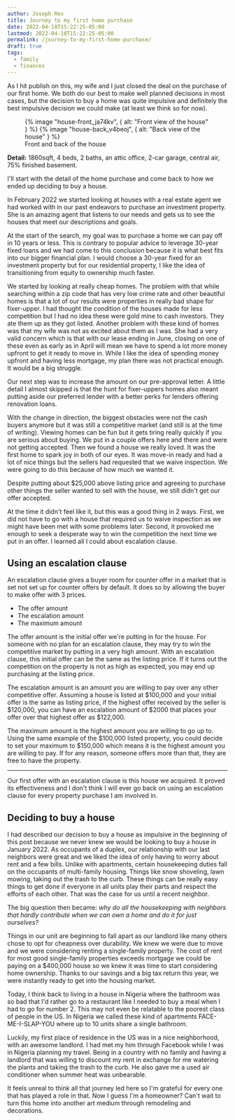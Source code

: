 ```yaml
---
author: Joseph Rex
title: Journey to my first home purchase
date: 2022-04-18T15:22:25-05:00
lastmod: 2022-04-18T15:22:25-05:00
permalink: /journey-to-my-first-home-purchase/
draft: true
tags:
  - family
  - finances
---
```

As I hit publish on this, my wife and I just closed the deal on the purchase
of our first home. We both do our best to make well planned decisions in most cases,
but the decision to buy a home was quite impulsive and definitely the best
impulsive decision we could make (at least we think so for now).
<!--more-->

<figure>
  {% image "house-front_ja74kv", { alt: "Front view of the house" } %}
  {% image "house-back_v4beoj", { alt: "Back view of the house" } %}
  <figcaption>Front and back of the house</figcaption>
</figure>

**Detail:** 1860sqft, 4 beds, 2 baths, an attic office, 2-car garage, central air,
75% finished basement.

I'll start with the detail of the home purchase and come back to how we ended
up deciding to buy a house.

In February 2022 we started looking at houses with a real estate agent we had
worked with in our past endeavors to purchase an investment property. She is
an amazing agent that listens to our needs and gets us to see the houses that
meet our descriptions and goals.

At the start of the search, my goal was to purchase a home we can pay off in 10
years or less. This is contrary to popular advice to leverage 30-year fixed loans
and we had come to this conclusion because it is what best fits into our bigger
financial plan. I would choose a 30-year fixed for an investment property but
for our residential property, I like the idea of transitioning from equity to
ownership much faster.

We started by looking at really cheap homes. The problem with that while searching
within a zip code that has very low crime rate and other beautiful homes is that
a lot of our results were properties in really bad shape for fixer-upper. I had thought
the condition of the houses made for less competition but I had no idea these
were gold mine to cash investors. They ate them up as they got listed. Another
problem with these kind of homes was that my wife was not as excited about them as
I was. She had a very valid concern which is that with our lease ending in June,
closing on one of these even as early as in April will mean we have to spend a lot more
money upfront to get it ready to move in. While I like the idea of spending money
upfront and having less mortgage, my plan there was not practical enough. It would be
a big struggle.

Our next step was to increase the amount on our pre-approval letter. A little detail
I almost skipped is that the hunt for fixer-uppers homes also meant putting aside
our preferred lender with a better perks for lenders offering renovation loans.

With the change in direction, the biggest obstacles were not the cash buyers anymore
but it was still a competitive market (and still is at the time of writing). Viewing
homes can be fun but it gets tiring really quickly if you are serious about buying.
We put in a couple offers here and there and were not getting accepted. Then we found
a house we really loved. It was the first home to spark joy in both of our eyes. It
was move-in ready and had a lot of nice things but the sellers had requested that we
waive inspection. We were going to do this because of how much we wanted it.

Despite putting about $25,000 above listing price and agreeing to purchase other
things the seller wanted to sell with the house, we still didn't get our offer accepted.

At the time it didn't feel like it, but this was a good thing in 2 ways. First, we did
not have to go with a house that required us to waive inspection as we might have been
met with some problems later. Second, it provoked me enough to seek a desperate way to
win the competition the next time we put in an offer. I learned all I could about
escalation clause.

## Using an escalation clause

An escalation clause gives a buyer room for counter offer in a market that is set not
set up for counter offers by default. It does so by allowing the buyer to make offer
with 3 prices.

- The offer amount
- The escalation amount
- The maximum amount

The offer amount is the initial offer we're putting in for the house. For someone with no
plan for an escalation clause, they may try to win the competitive market by putting in a
very high amount. With an escalation clause, this initial offer can be the same as the
listing price. If it turns out the competition on the property is not as high as expected,
you may end up purchasing at the listing price.

The escalation amount is an amount you are willing to pay over any other competitive offer.
Assuming a house is listed at $100,000 and your initial offer is the same as listing price,
if the highest offer received by the seller is $120,000, you can have an escalation amount
of $2000 that places your offer over that highest offer as $122,000.

The maximum amount is the highest amount you are willing to go up to. Using the same example
of the $100,000 listed property, you could decide to set your maximum to $150,000 which means
it is the highest amount you are willing to pay. If for any reason, someone offers more than
that, they are free to have the property.

<hr>

Our first offer with an escalation clause is this house we acquired. It proved its
effectiveness and I don't think I will ever go back on using an escalation clause for every
property purchase I am involved in.

## Deciding to buy a house

I had described our decision to buy a house as impulsive in the beginning of this post because
we never knew we would be looking to buy a house in January 2022. As occupants of a duplex,
our relationship with our last neighbors were great and we liked the idea of only having to
worry about rent and a few bills. Unlike with apartments, certain housekeeping duties fall
on the occupants of multi-family housing. Things like snow shoveling, lawn mowing,
taking out the trash to the curb. These things can be really easy things to get done if
everyone in all units play their parts and respect the efforts of each other.
That was the case for us until a recent neighbor.

The big question then became: _why do all the housekeeping with neighbors that
hardly contribute when we can own a home and do it for just ourselves?_

Things in our unit are beginning to fall apart as our landlord like many others chose to
opt for cheapness over durability. We knew we were due to move and we were considering renting
a single-family property. The cost of rent for most good single-family properties
exceeds mortgage we could be paying on a $400,000 house so we knew it was time to start
considering home ownership. Thanks to our savings and a big tax return this year, we
were instantly ready to get into the housing market.

Today, I think back to living in a house in Nigeria where the bathroom was so bad that I'd
rather go to a restaurant like I needed to buy a meal when I had to go for number 2.
This may not even be relatable to the poorest class of people in the US. In Nigeria we called
these kind of apartments FACE-ME-I-SLAP-YOU where up to 10 units share a single bathroom.

Luckily, my first place of residence in the US was in a nice neighborhood, with an awesome
landlord. I had met my him through Facebook while I was in Nigeria planning my travel. Being
in a country with no family and having a landlord that was willing to discount my rent in exchange
for me watering the plants and taking the trash to the curb. He also gave me a used air conditioner
when summer heat was unbearable.

It feels unreal to think all that journey led here so I'm grateful for every one that has played
a role in that. Now I guess I'm a homeowner? Can't wait to turn this home into another art medium
through remodeling and decorations.
